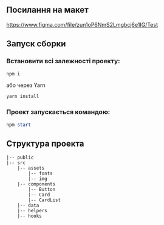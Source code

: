 ## Посилання на макет
https://www.figma.com/file/zun1oP6NmS2Lmgbcj6e1IG/Test

## Запуск сборки

### Встановити всі залежності проекту:

```powershell
npm i
```
або через Yarn

```powershell
yarn install
```

### Проект запускається командою:

```powershell
npm start
```

## Структура проекта

```
|-- public
|-- src
    |-- assets
        |-- fonts
        |-- img
    |-- components
        |-- Button
        |-- Card
        |-- CardList
    |-- data
    |-- helpers
    |-- hooks
```


